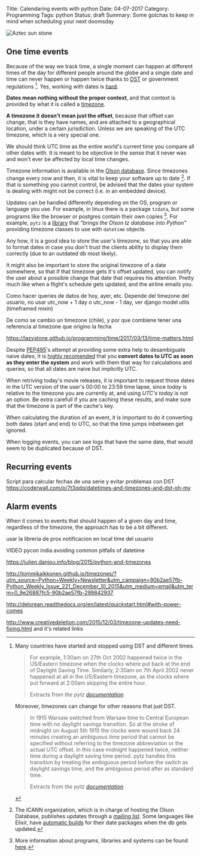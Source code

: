 Title: Calendaring events with python 
Date: 04-07-2017
Category: Programming
Tags: python
Status: draft
Summary: Some gotchas to keep in mind when scheduling your next doomsday


![Aztec sun stone](/images/aztec-calendar.png "Aztec sun stone")


## One time events

Because of the way we track time, a single moment can happen at different times
of the day for different people around the globe and a single date and time can
never happen or happen twice thanks to [DST][1] or government regulations [^1].
Yes, working with dates is [hard][8]. 

**Dates mean nothing without the proper context**, and that context is provided
by what it is called a [timezone][2].

**A timezone it doesn't mean just the offset**, because that offset can change,
that is they have names, and are attached to a geographical location, under a
certain jurisdiction. Unless we are speaking of the UTC timezone, which is a
very special one.

We should think UTC time as the entire world's current time you compare all
other dates with. It is meant to be objective in the sense that it never was
and won't ever be affected by local time changes.

Timezone information is available in the [Olson database][2]. Since timezones
change every now and then, it is vital to keep your software up to date [^3].
If that is something you cannot control, be advised that the dates your system
is dealing with might not be correct (i.e. in an embedded device).

Updates can be handled differently depending on the OS, program or language you
use. For example, in linux there is a package `tzdata`, but some programs like
the browser or postgres contain their own copies [^4].  For example, `pytz` is
a [library][5] that *"brings the Olson tz database into Python"* providing
timezone classes to use with `datetime` objects.

Any how, it is a good idea to store the user's timezone, so that you are able
to format dates in case you don't trust the clients ability to display them
correctly (due to an outdated db most likely).

It might also be important to store the original timezone of a date somewhere, so
that if that timezone gets it's offset updated, you can notify the user about a
possible change that date that requires his attention. Pretty much like when a
flight's schedule gets updated, and the airline emails you.

Como hacer queries de datos de hoy, ayer, etc. Depende del timezone del usuario, no usar utc_now + 1 day o utc_now - 1 day,
ver django model utils (timeframed mixin)


De como se cambio un timezone (chile), y por que combiene tener una referencia al timezone que origino la fecha


https://lazystone.github.io/programming/time/2017/03/13/time-matters.html

Despite [PEP495][6]'s attempt at providing some extra help to desambiguate
naive dates, it is [highly recomended][7] that you **convert dates to UTC as
soon as they enter the system** and work with them that way for calculations
and queries, so that all dates are naive but implicitly UTC.

When retriving today's movie releases, it is important to request those dates
in the UTC version of the user's 00:00 to 23:59 time lapse, since *today* is
relative to the timezone you are currently at, and using *UTC's today* is not
an option. Be extra carefull if you are caching these results, and make sure
that the timezone is part of the cache's
key.

When calculating the duration of an event, it is important to do it converting
both dates (start and end) to UTC, so that the time jumps inbetween get
ignored.

When logging events, you can see logs that have the same date, that would seem
to be duplicated because of DST.


## Recurring events
Script para calcular fechas de una serie y evitar problemas con DST 
https://coderwall.com/p/7t3qdq/datetimes-and-timezones-and-dst-oh-my

## Alarm events
When it comes to events that should happen of a given day and time, regardless
of the timezone, the approach has to be a bit different.

usar la libreria de prox notificacion en local time del usuario


VIDEO pycon india avoiding common pitfalls of datetime

https://julien.danjou.info/blog/2015/python-and-timezones

http://tommikaikkonen.github.io/timezones/?utm_source=Python+Weekly+Newsletter&utm_campaign=90b2ae57fb-Python_Weekly_Issue_221_December_10_2015&utm_medium=email&utm_term=0_9e26887fc5-90b2ae57fb-299842937

http://delorean.readthedocs.org/en/latest/quickstart.html#with-power-comes

http://www.creativedeletion.com/2015/12/03/timezone-updates-need-fixing.html and it's related links

[^1]: Many countries have started and stopped using DST and different times.
      > For example, 1:30am on 27th Oct 2002 happened twice in the US/Eastern timezone when the
      > clocks where put back at the end of Daylight Saving Time.
      > Similarly, 2:30am on 7th April 2002 never happened at all in the US/Eastern timezone, as
      > the clocks where put forward at 2:00am skipping the entire hour.
      >
      > Extracts from *the pytz [documentation][5]*

      Moreover, timezones can change for other reasons that just DST. 
      > In 1915 Warsaw switched from Warsaw time to Central European time with no daylight savings
      > transition. So at the stroke of midnight on August 5th 1915 the clocks were wound back 24
      > minutes creating an ambiguous time period that cannot be specified without referring to the
      > timezone abbreviation or the actual UTC offset. In this case midnight happened twice, neither
      > time during a daylight saving time period. pytz handles this transition by treating the
      > ambiguous period before the switch as daylight savings time, and the ambiguous period after
      > as standard time.
      >
      > Extracts from *the pytz [documentation][5]*

[^2]: If you see a date formatted like `yyyy-mm-ddThh:mm:ss-03:00`, it means that it's offset is UTC-3
      but it also means that to convert it to UTC you have to make that `-03:00` part a `+00:00`, so in
      this case you have to add three hours to the date for it to be in UTC.
[^3]: The ICANN organization, which is in charge of hosting the Olson Database, publishes updates through
      a [mailing list][3]. Some languages like Elixir, have [automatic builds][9] for their date packages
      when the db gets updated.
[^4]: More information about programs, libraries and systems can be found [here][4].
[^5]: [PEP495][6] suggests adding an attribute called `fold` to instances of the `datetime` classes. For
      example, on a system set to US/Eastern timezone:

          >>> dt = datetime(2014, 11, 2, 1, 30)
          >>> dt.astimezone().strftime('%D %T %Z%z')
          '11/02/14 01:30:00 EDT-0400'
          >>> dt.replace(fold=1).astimezone().strftime('%D %T %Z%z')
          '11/02/14 01:30:00 EST-0500'
      This way we can represent just one moment in time in an ambiguous case.

[1]: https://en.wikipedia.org/wiki/Daylight_saving_time "Daylight Saving Time"
[2]: https://en.wikipedia.org/wiki/Tz_database "Olson Database"
[3]: https://mm.icann.org/mailman/listinfo/tz-announce "tz announce maling list"
[4]: https://www.iana.org/time-zones/repository/tz-link.html "Sources for time zone and daylight saving time data"
[5]: http://pytz.sourceforge.net/ "pytz - World Timezone Definitions for Python"
[6]: https://www.python.org/dev/peps/pep-0495/ "PEP 495 -- Local Time Disambiguation"
[7]: http://lucumr.pocoo.org/2011/7/15/eppur-si-muove/ "“Eppur si muove!”* – Dealing with Timezones in Python"
[8]: http://infiniteundo.com/post/25509354022/more-falsehoods-programmers-believe-about-time "More falsehoods programmers believe about time"
[9]: http://www.creativedeletion.com/2015/12/03/timezone-updates-need-fixing.html "Timezone updates need to be fixed"
